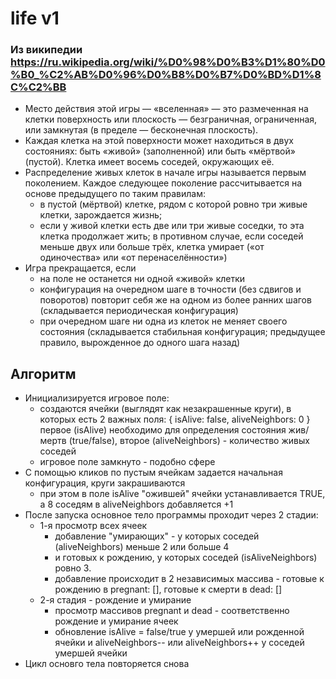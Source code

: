 # life v1

### Из википедии <https://ru.wikipedia.org/wiki/%D0%98%D0%B3%D1%80%D0%B0_%C2%AB%D0%96%D0%B8%D0%B7%D0%BD%D1%8C%C2%BB>
- Место действия этой игры — «вселенная» — это размеченная на клетки поверхность или плоскость — безграничная, ограниченная, или замкнутая (в пределе — бесконечная плоскость).
- Каждая клетка на этой поверхности может находиться в двух состояниях: быть «живой» (заполненной) или быть «мёртвой» (пустой). Клетка имеет восемь соседей, окружающих её.
- Распределение живых клеток в начале игры называется первым поколением. Каждое следующее поколение рассчитывается на основе предыдущего по таким правилам:
  - в пустой (мёртвой) клетке, рядом с которой ровно три живые клетки, зарождается жизнь;
  - если у живой клетки есть две или три живые соседки, то эта клетка продолжает жить; в противном случае, если соседей меньше двух или больше трёх, клетка умирает («от одиночества» или «от перенаселённости»)
- Игра прекращается, если
  - на поле не останется ни одной «живой» клетки
  - конфигурация на очередном шаге в точности (без сдвигов и поворотов) повторит себя же на одном из более ранних шагов (складывается периодическая конфигурация)
  - при очередном шаге ни одна из клеток не меняет своего состояния (складывается стабильная конфигурация; предыдущее правило, вырожденное до одного шага назад)
  
## Алгоритм
- Инициализируется игровое поле:
  - создаются ячейки (выглядят как незакрашенные круги), в которых есть 2 важных поля: { isAlive: false, aliveNeighbors: 0 }
    первое (isAlive) необходимо для определения состояния жив/мертв (true/false), второе (aliveNeighbors) - количество живых соседей
  - игровое поле замкнуто - подобно сфере
- С помощью кликов по пустым ячейкам задается начальная конфигурация, круги закрашиваются
  - при этом в поле isAlive "ожившей" ячейки устанавливается TRUE, а 8 соседям в aliveNeighbors добавляется +1
- После запуска основное тело программы проходит через 2 стадии:
  - 1-я просмотр всех ячеек 
    - добавление "умирающих" - у которых соседей (aliveNeighbors) меньше 2 или больше 4 
    - и готовых к рождению,
        у которых соседей (isAliveNeighbors) ровно 3.
    - добавление происходит в 2 независимых массива - готовые к рождению в pregnant: [], готовые к смерти в dead: [] 
  - 2-я стадия - рождение и умирание
    - просмотр массивов pregnant и dead - соответственно рождение и умирание ячеек
    - обновление isAlive = false/true у умершей или рожденной ячейки и aliveNeighbors-- или aliveNeighbors++ у соседей умершей ячейки
- Цикл основго тела повторяется снова
